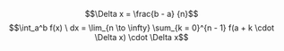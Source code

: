 $$\Delta x = \frac{b - a} {n}$$
$$\int_a^b f(x) \ dx = \lim_{n \to \infty} \sum_{k = 0}^{n - 1} f(a + k \cdot \Delta x) \cdot \Delta x$$
